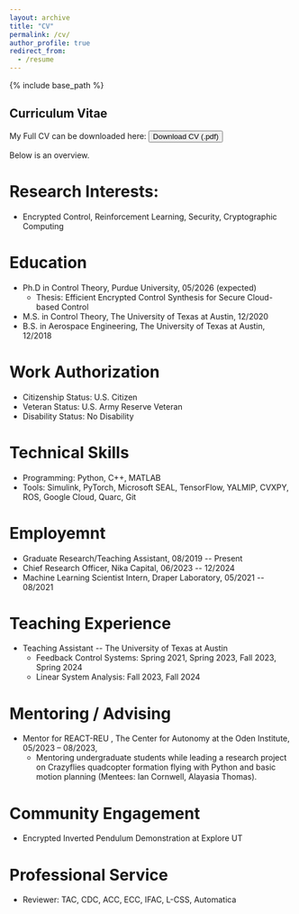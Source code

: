 ```yaml
---
layout: archive
title: "CV"
permalink: /cv/
author_profile: true
redirect_from:
  - /resume
---
```


{% include base_path %}

## Curriculum Vitae

My Full CV can be downloaded here:
 <button onclick="window.open('{{ '/files/JSuh_cv25.pdf' | relative_url }}', '_blank')">
    Download CV (.pdf)
</button>


Below is an overview.

Research Interests:
======
* Encrypted Control, Reinforcement Learning, Security, Cryptographic Computing

Education
======
* Ph.D in Control Theory, Purdue University, 05/2026 (expected)
  * Thesis: Efficient Encrypted Control Synthesis for Secure Cloud-based Control
* M.S. in Control Theory, The University of Texas at Austin, 12/2020
* B.S. in Aerospace Engineering, The University of Texas at Austin, 12/2018

Work Authorization
=====
* Citizenship Status: U.S. Citizen
* Veteran Status: U.S. Army Reserve Veteran
* Disability Status: No Disability

Technical Skills
======
* Programming: Python, C++, MATLAB
* Tools: Simulink, PyTorch, Microsoft SEAL, TensorFlow, YALMIP, CVXPY, ROS, Google Cloud, Quarc, Git

Employemnt
======
* Graduate Research/Teaching Assistant, 08/2019 -- Present
* Chief Research Officer, Nika Capital, 06/2023 -- 12/2024
* Machine Learning Scientist Intern, Draper Laboratory, 05/2021 -- 08/2021

Teaching Experience
======
* Teaching Assistant -- The University of Texas at Austin
  * Feedback Control Systems: Spring 2021, Spring 2023, Fall 2023, Spring 2024
  * Linear System Analysis: Fall 2023, Fall 2024

Mentoring / Advising
======
* Mentor for REACT-REU , The Center for Autonomy at the Oden Institute, 05/2023 – 08/2023,
  * Mentoring undergraduate students while leading a research project on Crazyflies quadcopter formation flying with Python and basic motion planning (Mentees: Ian Cornwell, Alayasia Thomas).

Community Engagement
======
* Encrypted Inverted Pendulum Demonstration at Explore UT

Professional Service
======
* Reviewer: TAC, CDC, ACC, ECC, IFAC, L-CSS, Automatica
